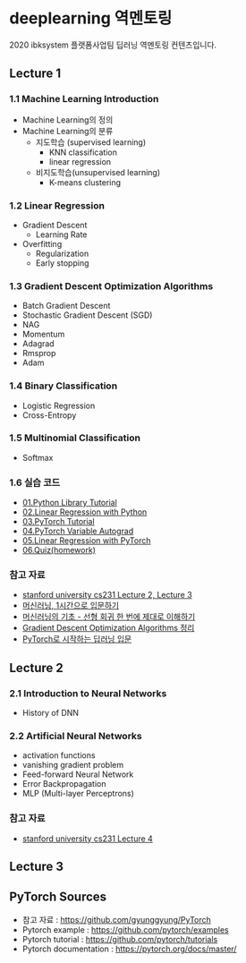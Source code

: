 # deeplearning 역멘토링
2020 ibksystem 플랫폼사업팀 딥러닝 역멘토링 컨텐츠입니다.

## Lecture 1

### 1.1 Machine Learning Introduction

* Machine Learning의 정의
* Machine Learning의 분류
  * 지도학습 (supervised learning)
    * KNN classification
    * linear regression
  * 비지도학습(unsupervised learning)
    * K-means clustering

### 1.2 Linear Regression
* Gradient Descent
  * Learning Rate
* Overfitting
  * Regularization
  * Early stopping
    
### 1.3 Gradient Descent Optimization Algorithms
* Batch Gradient Descent
* Stochastic Gradient Descent (SGD)
* NAG
* Momentum
* Adagrad
* Rmsprop
* Adam

### 1.4 Binary Classification
* Logistic Regression
* Cross-Entropy

### 1.5 Multinomial Classification
* Softmax

### 1.6 실습 코드
* [01.Python Library Tutorial](https://github.com/ibks-hyobin/deeplearning-reverseMentoring/blob/master/Lecture1/01_Python_Library_Tutorial%20(numpy%2Cmatplotlib).ipynb)
* [02.Linear Regression with Python](https://github.com/ibks-hyobin/deeplearning-reverseMentoring/blob/master/Lecture1/02_Linear_Regression.ipynb)
* [03.PyTorch Tutorial](https://github.com/ibks-hyobin/deeplearning-reverseMentoring/blob/master/Lecture1/03_Pytorch_Tutorial.ipynb)
* [04.PyTorch Variable Autograd](https://github.com/ibks-hyobin/deeplearning-reverseMentoring/blob/master/Lecture1/04_variable_autograd.ipynb)
* [05.Linear Regression with PyTorch](https://github.com/ibks-hyobin/deeplearning-reverseMentoring/blob/master/Lecture1/05_Linear_Regression_Models.ipynb)
* [06.Quiz(homework)](https://github.com/ibks-hyobin/deeplearning-reverseMentoring/blob/master/Lecture1/06_Quiz.ipynb)

### 참고 자료
* [stanford university cs231 Lecture 2, Lecture 3](http://cs231n.stanford.edu/2018/syllabus.html)
* [머신러닝, 1시간으로 입문하기](https://www.youtube.com/watch?v=j3za7nv7RfI&t=2047s)
* [머신러닝의 기초 - 선형 회귀 한 번에 제대로 이해하기](https://www.youtube.com/watch?v=ve6gtpZV83E&t=1619s)
* [Gradient Descent Optimization Algorithms 정리](http://shuuki4.github.io/deep%20learning/2016/05/20/Gradient-Descent-Algorithm-Overview.html)
* [PyTorch로 시작하는 딥러닝 입문](https://wikidocs.net/55580)

## Lecture 2
### 2.1 Introduction to Neural Networks
* History of DNN

### 2.2 Artificial Neural Networks
* activation functions
 * vanishing gradient problem
* Feed-forward Neural Network
* Error Backpropagation
* MLP (Multi-layer Perceptrons)

### 참고 자료
* [stanford university cs231 Lecture 4](http://cs231n.stanford.edu/2018/syllabus.html)

## Lecture 3

## PyTorch Sources

* 참고 자료 : https://github.com/gyunggyung/PyTorch
* Pytorch example : https://github.com/pytorch/examples
* Pytorch tutorial : https://github.com/pytorch/tutorials
* Pytorch documentation : https://pytorch.org/docs/master/
